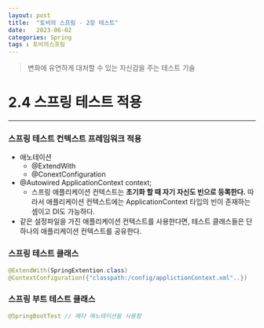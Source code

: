 ```yaml
---
layout: post
title:  "토비의 스프링 - 2장 테스트"
date:   2023-06-02
categories: Spring
tags : 토비의스프링
---
```


> 변화에 유연하게 대처할 수 있는 자신감을 주는 테스트 기술
> 

# 2.4 스프링 테스트 적용

---

### 스프링 테스트 컨텍스트 프레임워크 적용

- 애노테이션
    - @ExtendWith
    - @ConextConfiguration
- @Autowired ApplicationContext context;
    - 스프링 애플리케이션 컨텍스트는 **초기화 할 때 자기 자신도 빈으로 등록한다.** 따라서 애플리케이션 컨텍스트에는 ApplicationContext 타입의 빈이 존재하는 셈이고 DI도 가능하다.
- 같은 설정파일을 가진 애플리케이션 컨텍스트를 사용한다면, 테스트 클래스들은 단 하나의 애플리케이션 컨텍스트를 공유한다.

### 스프링 테스트 클래스

```java
@ExtendWith(SpringExtention.class)
@ContextConfiguration({"classpath:/config/applictionContext.xml"..})
```

### 스프링 부트 테스트 클래스

```java
@SpringBootTest // 메타 애노테이션을 사용함
```
